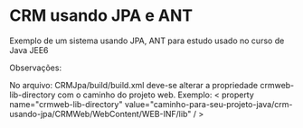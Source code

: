 # CRM usando JPA e ANT
Exemplo de um sistema usando JPA, ANT para estudo usado no curso de Java JEE6

Observações:

No arquivo: CRMJpa/build/build.xml deve-se alterar a propriedade crmweb-lib-directory com o caminho do projeto web.
Exemplo: < property name="crmweb-lib-directory" value="caminho-para-seu-projeto-java/crm-usando-jpa/CRMWeb/WebContent/WEB-INF/lib" / >

